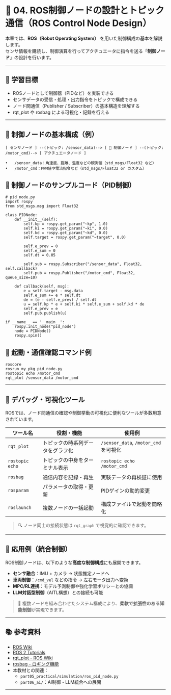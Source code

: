 # 🤖 04. ROS制御ノードの設計とトピック通信（ROS Control Node Design）

本章では、**ROS（Robot Operating System）** を用いた制御構成の基本を解説します。  
センサ情報を購読し、制御演算を行ってアクチュエータに指令を送る「**制御ノード**」の設計を行います。

---

## 🎯 学習目標

- ROSノードとして制御器（PIDなど）を実装できる  
- センサデータの受信・処理・出力指令をトピックで構成できる  
- ノード間通信（Publisher / Subscriber）の基本構造を理解する  
- rqt_plot や rosbag による可視化・記録を行える

---

## 🧱 制御ノードの基本構成（例）

```text
[ センサノード ] --(トピック: /sensor_data)--> [ 🧠 制御ノード ] --(トピック: /motor_cmd)--> [ アクチュエータノード ]
```
	•	/sensor_data：角速度、距離、温度などの観測値（std_msgs/Float32 など）
	•	/motor_cmd：PWM値や電流指令など（std_msgs/Float32 or カスタム）

## 🧠 制御ノードのサンプルコード（PID制御）
```
# pid_node.py
import rospy
from std_msgs.msg import Float32

class PIDNode:
    def __init__(self):
        self.kp = rospy.get_param("~kp", 1.0)
        self.ki = rospy.get_param("~ki", 0.0)
        self.kd = rospy.get_param("~kd", 0.0)
        self.target = rospy.get_param("~target", 0.0)

        self.e_prev = 0
        self.e_sum = 0
        self.dt = 0.05

        self.sub = rospy.Subscriber("/sensor_data", Float32, self.callback)
        self.pub = rospy.Publisher("/motor_cmd", Float32, queue_size=10)

    def callback(self, msg):
        e = self.target - msg.data
        self.e_sum += e * self.dt
        de = (e - self.e_prev) / self.dt
        u = self.kp * e + self.ki * self.e_sum + self.kd * de
        self.e_prev = e
        self.pub.publish(u)

if __name__ == '__main__':
    rospy.init_node("pid_node")
    node = PIDNode()
    rospy.spin()
```

## 🔧 起動・通信確認コマンド例
```
roscore
rosrun my_pkg pid_node.py
rostopic echo /motor_cmd
rqt_plot /sensor_data /motor_cmd
```

---

## 🧪 デバッグ・可視化ツール

ROSでは、ノード間通信の確認や制御挙動の可視化に便利なツールが多数用意されています。

| ツール名       | 役割・機能                          | 使用例                         |
|----------------|-------------------------------------|--------------------------------|
| `rqt_plot`     | トピックの時系列データをグラフ化    | `/sensor_data`, `/motor_cmd` を可視化 |
| `rostopic echo`| トピックの中身をターミナル表示     | `rostopic echo /motor_cmd`    |
| `rosbag`       | 通信内容を記録・再生                | 実験データの再検証に使用       |
| `rosparam`     | パラメータの取得・更新              | PIDゲインの動的変更            |
| `roslaunch`    | 複数ノードの一括起動                | 構成ファイルで起動を簡略化     |

> 🔍 ノード同士の接続状態は `rqt_graph` で視覚的に確認できます。

---

## 📘 応用例（統合制御）

ROS制御ノードは、以下のような**高度な制御構成**にも展開できます。

- **センサ融合**：IMU + カメラ → 状態推定ノードへ
- **車両制御**：`/cmd_vel` などの指令 → 左右モータ出力へ変換
- **MPC/RL連携**：モデル予測制御や強化学習ポリシーとの協調
- **LLM対話型制御**（AITL構想）との接続も可能

> 🧠 複数ノードを組み合わせたシステム構成により、**柔軟で拡張性のある知能制御**が実現できます。

---

## 📚 参考資料

- [ROS Wiki](https://wiki.ros.org/)
- [ROS 2 Tutorials](https://docs.ros.org/en/foxy/Tutorials.html)
- [rqt_plot - ROS Wiki](http://wiki.ros.org/rqt_plot)
- [rosbag - ロギング機能](http://wiki.ros.org/rosbag)
- 本教材との関連：
  - `part05_practical/simulation/ros_pid_node.py`
  - `part06_ai/`：AI制御・LLM統合への展開

---



